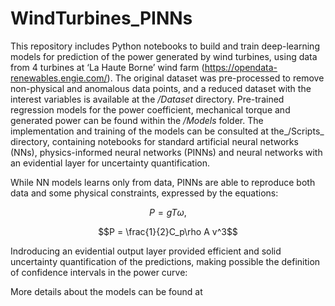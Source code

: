 # WindTurbines_PINNs

This repository includes Python notebooks to build and train deep-learning models for prediction of the power generated by wind turbines, using data from 4 turbines at ‘La Haute Borne’ wind farm (https://opendata-renewables.engie.com/). The original dataset was pre-processed to remove non-physical and anomalous data points, and a reduced dataset with the interest variables is available at the _/Dataset_ directory. Pre-trained regression models for the power coefficient, mechanical torque and generated power can be found within the _/Models_ folder. The implementation and training of the models can be consulted at the_/Scripts_ directory, containing notebooks for standard artificial neural networks (NNs), physics-informed neural networks (PINNs) and neural networks with an evidential layer for uncertainty quantification.

While NN models learns only from data, PINNs are able to reproduce both data and some physical constraints, expressed by the equations: 
```math
P = gT\omega,
```
```math
P = \frac{1}{2}C_p\rho A v^3
```
Indroducing an evidential output layer provided efficient and solid uncertainty quantification of the predictions, making possible the definition of confidence intervals in the power curve:

More details about the models can be found at 
